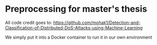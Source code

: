 # Preprocessing for master's thesis
All code credit goes to: https://github.com/mohak1/Detection-and-Classification-of-Distributed-DoS-Attacks-using-Machine-Learning

We simply put it into a Docker container to run it in our own environment
